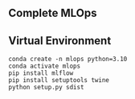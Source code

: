 ## Complete MLOps

## Virtual Environment

```
conda create -n mlops python=3.10
conda activate mlops
pip install mlflow
pip install setuptools twine
python setup.py sdist
```
